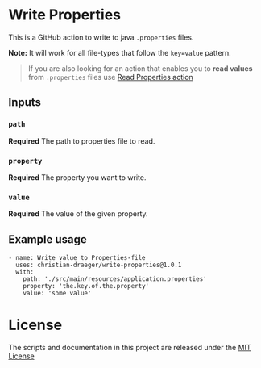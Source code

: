 # Write Properties 

This is a GitHub action to write to java `.properties` files.

**Note:** It will work for all file-types that follow the `key=value` pattern.

> If you are also looking for an action that enables you to **read values** from `.properties` files use
> [Read Properties action](https://github.com/christian-draeger/read-properties)

## Inputs

### `path`

**Required** The path to properties file to read.

### `property`

**Required** The property you want to write.

### `value`

**Required** The value of the given property.

## Example usage

    - name: Write value to Properties-file
      uses: christian-draeger/write-properties@1.0.1
      with:
        path: './src/main/resources/application.properties'
        property: 'the.key.of.the.property'
        value: 'some value'

# License
The scripts and documentation in this project are released under the [MIT License](LICENSE)
